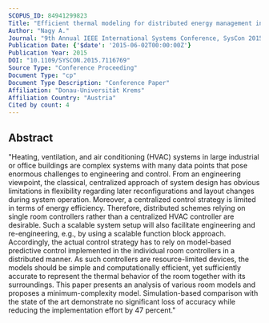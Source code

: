 ```yaml
---
SCOPUS_ID: 84941299823
Title: "Efficient thermal modeling for distributed energy management in industrial buildings"
Author: "Nagy A."
Journal: "9th Annual IEEE International Systems Conference, SysCon 2015 - Proceedings"
Publication Date: {'$date': '2015-06-02T00:00:00Z'}
Publication Year: 2015
DOI: "10.1109/SYSCON.2015.7116769"
Source Type: "Conference Proceeding"
Document Type: "cp"
Document Type Description: "Conference Paper"
Affiliation: "Donau-Universität Krems"
Affiliation Country: "Austria"
Cited by count: 4
---
```


## Abstract
"Heating, ventilation, and air conditioning (HVAC) systems in large industrial or office buildings are complex systems with many data points that pose enormous challenges to engineering and control. From an engineering viewpoint, the classical, centralized approach of system design has obvious limitations in flexibility regarding later reconfigurations and layout changes during system operation. Moreover, a centralized control strategy is limited in terms of energy efficiency. Therefore, distributed schemes relying on single room controllers rather than a centralized HVAC controller are desirable. Such a scalable system setup will also facilitate engineering and re-engineering, e.g., by using a scalable function block approach. Accordingly, the actual control strategy has to rely on model-based predictive control implemented in the individual room controllers in a distributed manner. As such controllers are resource-limited devices, the models should be simple and computationally efficient, yet sufficiently accurate to represent the thermal behavior of the room together with its surroundings. This paper presents an analysis of various room models and proposes a minimum-complexity model. Simulation-based comparison with the state of the art demonstrate no significant loss of accuracy while reducing the implementation effort by 47 percent."
